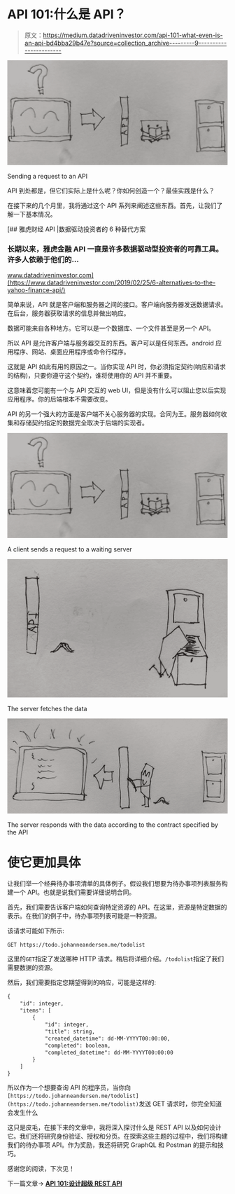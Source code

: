 # API 101:什么是 API？

> 原文：<https://medium.datadriveninvestor.com/api-101-what-even-is-an-api-bd4bba29b47e?source=collection_archive---------9----------------------->

![](img/14c415a0265b24f7d9fa0f66426182e6.png)

Sending a request to an API

API 到处都是，但它们实际上是什么呢？你如何创造一个？最佳实践是什么？

在接下来的几个月里，我将通过这个 API 系列来阐述这些东西。首先，让我们了解一下基本情况。

[](https://www.datadriveninvestor.com/2019/02/25/6-alternatives-to-the-yahoo-finance-api/) [## 雅虎财经 API |数据驱动投资者的 6 种替代方案

### 长期以来，雅虎金融 API 一直是许多数据驱动型投资者的可靠工具。许多人依赖于他们的…

www.datadriveninvestor.com](https://www.datadriveninvestor.com/2019/02/25/6-alternatives-to-the-yahoo-finance-api/) 

简单来说，API 就是客户端和服务器之间的接口。客户端向服务器发送数据请求。在后台，服务器获取请求的信息并做出响应。

数据可能来自各种地方。它可以是一个数据库、一个文件甚至是另一个 API。

所以 API 是允许客户端与服务器交互的东西。客户可以是任何东西。android 应用程序、网站、桌面应用程序或命令行程序。

这就是 API 如此有用的原因之一。当你实现 API 时，你必须指定契约(响应和请求的结构)，只要你遵守这个契约，谁将使用你的 API 并不重要。

这意味着您可能有一个与 API 交互的 web UI，但是没有什么可以阻止您以后实现应用程序。你的后端根本不需要改变。

API 的另一个强大的方面是客户端不关心服务器的实现。合同为王。服务器如何收集和存储契约指定的数据完全取决于后端的实现者。

![](img/14c415a0265b24f7d9fa0f66426182e6.png)

A client sends a request to a waiting server

![](img/759ea8f018e48b2f267d98082f9397c1.png)

The server fetches the data

![](img/c6521c95110a4d4f61329a7928b0efd4.png)

The server responds with the data according to the contract specified by the API

# 使它更加具体

让我们举一个经典待办事项清单的具体例子。假设我们想要为待办事项列表服务构建一个 API。也就是说我们需要详细说明合同。

首先，我们需要告诉客户端如何查询特定资源的 API。在这里，资源是特定数据的表示。在我们的例子中，待办事项列表可能是一种资源。

该请求可能如下所示:

```
GET https://todo.johanneandersen.me/todolist
```

这里的`GET`指定了发送哪种 HTTP 请求。稍后将详细介绍。`/todolist`指定了我们需要数据的资源。

然后，我们需要指定您期望得到的响应，可能是这样的:

```
{
	"id": integer,
	"items": [
		{
			"id": integer,
			"title": string,
			"created_datetime": dd-MM-YYYYT00:00:00,
			"completed": boolean,
			"completed_datetime": dd-MM-YYYYT00:00:00
		}
	]
}
```

所以作为一个想要查询 API 的程序员，当你向`[https://todo.johanneandersen.me/todolist](https://todo.johanneandersen.me/todolist)`发送 GET 请求时，你完全知道会发生什么

这只是皮毛，在接下来的文章中，我将深入探讨什么是 REST API 以及如何设计它。我们还将研究身份验证、授权和分页。在探索这些主题的过程中，我们将构建我们的待办事项 API。作为奖励，我还将研究 GraphQL 和 Postman 的提示和技巧。

感谢您的阅读，下次见！

下一篇文章→ [**API 101:设计超级 REST API**](https://medium.com/@JohanneA/api-101-designing-kick-ass-rest-apis-39e0027e1d3a)
